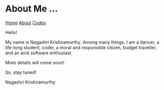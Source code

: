 # About Me ... 

[Home](index.html) [About](about.html) [Codes](codes.html) 

Hello! 

My name is Nagashri Krishnamurthy. Among many things, I am a dancer, a life-long student, coder, a moral and responsible citizen, budget traveller, and an avid software enthusiast. 

More details will come soon! 

So, stay tuned! 

Nagashri Krishnamurthy